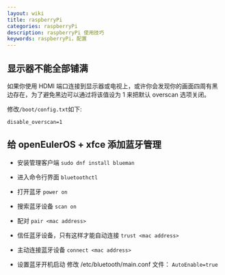 ```yaml
---
layout: wiki
title: raspberryPi
categories: raspberryPi
description: raspberryPi 使用技巧
keywords: raspberryPi，配置
---
```


## 显示器不能全部铺满

如果你使用 HDMI 端口连接到显示器或电视上，或许你会发现你的画面四周有黑边存在，为了避免黑边可以通过将该值设为 1 来把默认 overscan 选项关闭。

修改`/boot/config.txt`如下:

```
disable_overscan=1
```

## 给 openEulerOS + xfce 添加蓝牙管理

- 安装管理客户端
  `sudo dnf install blueman`

- 进入命令行界面
  `bluetoothctl`

- 打开蓝牙
  `power on`

- 搜索蓝牙设备
  `scan on`

- 配对
  `pair <mac address>`

- 信任蓝牙设备，只有这样才能自动连接
  `trust <mac address>`

- 主动连接蓝牙设备
  `connect <mac address>`

- 设置蓝牙开机启动
  修改 /etc/bluetooth/main.conf 文件：
  `AutoEnable=true`

